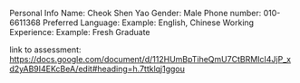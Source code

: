 Personal Info
Name: Cheok Shen Yao
Gender: Male
Phone number: 010-6611368
Preferred Language: Example: English, Chinese
Working Experience: Example: Fresh Graduate

link to assessment:
https://docs.google.com/document/d/112HUmBpTiheQmU7CtBRMIcI4JjP_xd2yAB9I4EKcBeA/edit#heading=h.7ttklqj1ggou
